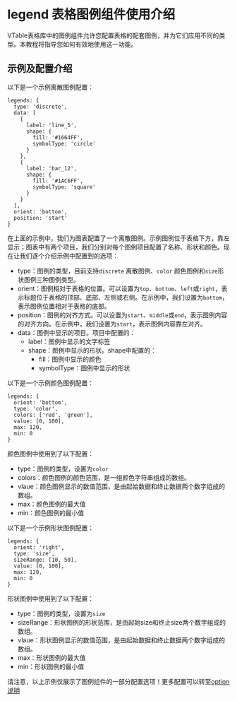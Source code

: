 # legend 表格图例组件使用介绍
VTable表格库中的图例组件允许您配置表格的配套图例，并为它们应用不同的类型。本教程将指导您如何有效地使用这一功能。

## 示例及配置介绍
以下是一个示例离散图例配置：

```
legends: {
  type: 'discrete',
  data: [
    {
      label: 'line_5',
      shape: {
        fill: '#1664FF',
        symbolType: 'circle'
      }
    },
    {
      label: 'bar_12',
      shape: {
        fill: '#1AC6FF',
        symbolType: 'square'
      }
    }
  ],
  orient: 'bottom',
  position: 'start'
}
```
在上面的示例中，我们为图表配置了一个离散图例。示例图例位于表格下方，靠左显示；图表中有两个项目，我们分别对每个图例项目配置了名称、形状和颜色。现在让我们逐个介绍示例中配置到的选项：

- type：图例的类型，目前支持`discrete` 离散图例、`color` 颜色图例和`size`形状图例三种图例类型。
- orient：图例相对于表格的位置。可以设置为`top`、`bottom`、`left`或`right`，表示标题位于表格的顶部、底部、左侧或右侧。在示例中，我们设置为`bottom`，表示图例位置相对于表格的底部。
- position：图例的对齐方式。可以设置为`start`、`middle`或`end`，表示图例内容的对齐方向。在示例中，我们设置为`start`，表示图例内容靠左对齐。
- data：图例中显示的项目。项目中配置的：
  - label：图例中显示的文字标签
  - shape：图例中显示的形状。shape中配置的：
    - fill：图例中显示的颜色
    - symbolType：图例中显示的形状

以下是一个示例颜色图例配置：
```
legends: {
  orient: 'bottom',
  type: 'color',
  colors: ['red', 'green'],
  value: [0, 100],
  max: 120,
  min: 0
}
```
颜色图例中使用到了以下配置：
- type：图例的类型，设置为`color`
- colors：颜色图例的颜色范围，是一组颜色字符串组成的数组。
- vlaue：颜色图例显示的数值范围，是由起始数据和终止数据两个数字组成的数组。
- max：颜色图例的最大值
- min：颜色图例的最小值

以下是一个示例形状图例配置：
```
legends: {
  orient: 'right',
  type: 'size',
  sizeRange: [10, 50],
  value: [0, 100],
  max: 120,
  min: 0
}
```
形状图例中使用到了以下配置：
- type：图例的类型，设置为`size`
- sizeRange：形状图例的形状范围，是由起始size和终止size两个数字组成的数组。
- vlaue：形状图例显示的数值范围，是由起始数据和终止数据两个数字组成的数组。
- max：形状图例的最大值
- min：形状图例的最小值

请注意，以上示例仅展示了图例组件的一部分配置选项！更多配置可以转至[option说明](https://visactor.io/vtable/options/PivotChart#legends-discrete.type)